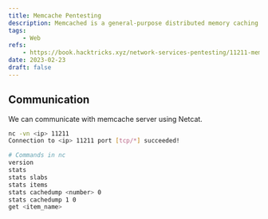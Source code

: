 ```yaml
---
title: Memcache Pentesting
description: Memcached is a general-purpose distributed memory caching system. A default port is 11211.
tags:
    - Web
refs:
    - https://book.hacktricks.xyz/network-services-pentesting/11211-memcache
date: 2023-02-23
draft: false
---
```


## Communication

We can communicate with memcache server using Netcat.

```bash
nc -vn <ip> 11211
Connection to <ip> 11211 port [tcp/*] succeeded!

# Commands in nc
version
stats
stats slabs
stats items
stats cachedump <number> 0
stats cachedump 1 0
get <item_name>
```